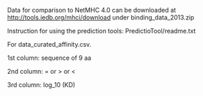 Data for comparison to NetMHC 4.0 can be downloaded at http://tools.iedb.org/mhci/download under binding_data_2013.zip

Instruction for using the prediction tools: PredictioTool/readme.txt

For data_curated_affinity.csv.

1st column: sequence of 9 aa

2nd column: = or > or <

3rd column: log_10 (KD)
